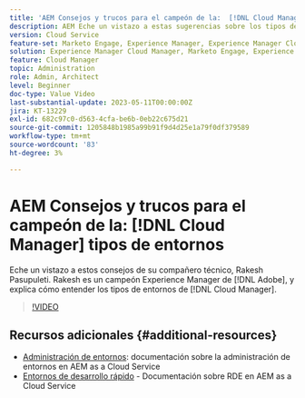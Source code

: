 ```yaml
---
title: 'AEM Consejos y trucos para el campeón de la:  [!DNL Cloud Manager] Tipos de entornos'
description: AEM Eche un vistazo a estas sugerencias sobre los tipos de entorno de  [!DNL Cloud Manager] de parte de Rakesh Pasupuleti, campeón y experto en la materia y experto en la materia, que también es el campeón de la industria de la.
version: Cloud Service
feature-set: Marketo Engage, Experience Manager, Experience Manager Cloud Manager
solution: Experience Manager Cloud Manager, Marketo Engage, Experience Manager Cloud Manager
feature: Cloud Manager
topic: Administration
role: Admin, Architect
level: Beginner
doc-type: Value Video
last-substantial-update: 2023-05-11T00:00:00Z
jira: KT-13229
exl-id: 682c97c0-d563-4cfa-be6b-0eb22c675d21
source-git-commit: 1205848b1985a99b91f9d4d25e1a79f0df379589
workflow-type: tm+mt
source-wordcount: '83'
ht-degree: 3%

---
```


# AEM Consejos y trucos para el campeón de la: [!DNL Cloud Manager] tipos de entornos

Eche un vistazo a estos consejos de su compañero técnico, Rakesh Pasupuleti. Rakesh es un campeón Experience Manager de [!DNL Adobe], y explica cómo entender los tipos de entornos de [!DNL Cloud Manager].

>[!VIDEO](https://video.tv.adobe.com/v/3419297?quality=12&learn=on)

## Recursos adicionales {#additional-resources}

* [Administración de entornos](https://experienceleague.adobe.com/docs/experience-manager-cloud-service/content/implementing/using-cloud-manager/manage-environments.html): documentación sobre la administración de entornos en AEM as a Cloud Service
* [Entornos de desarrollo rápido](https://experienceleague.adobe.com/docs/experience-manager-cloud-service/content/implementing/developing/rapid-development-environments.html?lang=es) - Documentación sobre RDE en AEM as a Cloud Service
